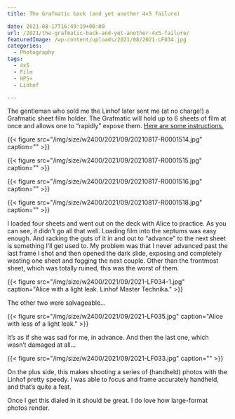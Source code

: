 ```yaml
---
title: The Grafmatic back (and yet another 4×5 failure)

date: 2021-08-17T16:49:19+00:00
url: /2021/the-grafmatic-back-and-yet-another-4x5-failure/
featuredImage: /wp-content/uploads/2021/08/2021-LF034.jpg
categories:
  - Photography
tags:
  - 4x5
  - Film
  - HP5+
  - Linhof

---
```



The gentleman who sold me the Linhof later sent me (at no charge!) a Grafmatic sheet film holder. The Grafmatic will hold up to 6 sheets of film at once and allows one to “rapidly” expose them. [Here are some instructions.][1]

{{< figure src="/img/size/w2400/2021/09/20210817-R0001514.jpg" caption="" >}}


{{< figure src="/img/size/w2400/2021/09/20210817-R0001515.jpg" caption="" >}}


{{< figure src="/img/size/w2400/2021/09/20210817-R0001516.jpg" caption="" >}}

{{< figure src="/img/size/w2400/2021/09/20210817-R0001518.jpg" caption="" >}}


I loaded four sheets and went out on the deck with Alice to practice. As you can see, it didn’t go all that well. Loading film into the septums was easy enough. And racking the guts of it in and out to “advance” to the next sheet is something I’ll get used to. My problem was that I never advanced past the last frame I shot and then opened the dark slide, exposing and completely wasting one sheet and fogging the next couple. Other than the frontmost sheet, which was totally ruined, this was the worst of them.

{{< figure src="/img/size/w2400/2021/09/2021-LF034-1.jpg" caption="Alice with a light leak. Linhof Master Technika." >}}

The other two were salvageable…

{{< figure src="/img/size/w2400/2021/09/2021-LF035.jpg" caption="Alice with less of a light leak." >}}



It’s as if she was sad for me, in advance. And then the last one, which wasn’t damaged at all…

{{< figure src="/img/size/w2400/2021/09/2021-LF033.jpg" caption="" >}}



On the plus side, this makes shooting a series of (handheld) photos with the Linhof pretty speedy. I was able to focus and frame accurately handheld, and that’s quite a feat.

Once I get this dialed in it should be great. I do love how large-format photos render.

 [1]: https://www.graflex.org/speed-graphic/grafmatic/